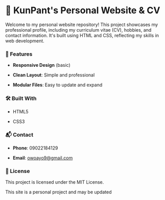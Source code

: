 <h1>💼 KunPant's Personal Website & CV</h1>

Welcome to my personal website repository! This project showcases my professional profile, including my curriculum vitae (CV), hobbies, and contact information. It's built using HTML and CSS, reflecting my skills in web development.

### 🎯 Features
- **Responsive Design** (basic)

- **Clean Layout**: Simple and professional

- **Modular Files**: Easy to update and expand

### 🛠️ Built With
- HTML5

- CSS3

### 📬 Contact
- **Phone**: 09022184129

- **Email**: owoayo9@gmail.com

### 📜 License
This project is licensed under the MIT License.

This site is a personal project and may be updated
